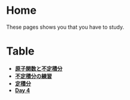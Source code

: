 # Home
These pages shows you that you have to study.

# Table

- **[原子関数と不定積分](./１原始関数と不定積分.md)**
- **[不定積分の練習](./不定積分の練習.md)**
- **[定積分](./定積分.md)**
- **[Day 4](./day4.md)**